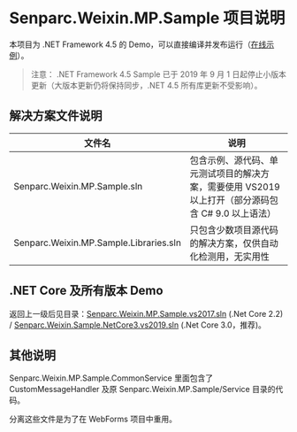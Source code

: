 # Senparc.Weixin.MP.Sample 项目说明

本项目为 .NET Framework 4.5 的 Demo，可以直接编译并发布运行（[在线示例](http://net45.sdk.weixin.senparc.com/)）。

> 注意： .NET Framework 4.5 Sample 已于 2019 年 9 月 1 日起停止小版本更新（大版本更新仍将保持同步，.NET 4.5 所有库更新不受影响）。

## 解决方案文件说明

| 文件名 |  说明
|-------|---------
| Senparc.Weixin.MP.Sample.sln | 包含示例、源代码、单元测试项目的解决方案，需要使用 VS2019 以上打开（部分源码包含 C# 9.0 以上语法）
| Senparc.Weixin.MP.Sample.Libraries.sln | 只包含少数项目源代码的解决方案，仅供自动化检测用，无实用性

## .NET Core 及所有版本 Demo

返回上一级后见目录：[Senparc.Weixin.MP.Sample.vs2017.sln](../netcore2.2-mvc/) (.Net Core 2.2) / [Senparc.Weixin.Sample.NetCore3.vs2019.sln](../netcore3.0-mvc/) (.Net Core 3.0，推荐)。


## 其他说明

Senparc.Weixin.MP.Sample.CommonService 里面包含了 CustomMessageHandler 及原 Senparc.Weixin.MP.Sample/Service 目录的代码。

分离这些文件是为了在 WebForms 项目中重用。
